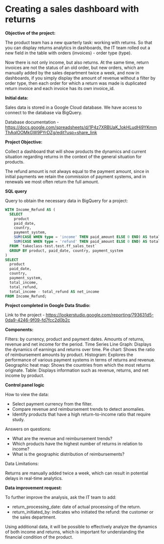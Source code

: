 # Creating a sales dashboard with returns

**Objective of the project:**

The product team has a new quarterly task: working with returns. So that you can display returns analytics in dashboards, the IT team rolled out a new field in the table with orders (invoices) - order type (type).

Now there is not only income, but also returns. At the same time, return invoices are not the status of an old order, but new orders, which are manually added by the sales department twice a week, and now in dashboards, if you simply display the amount of revenue without a filter by order type, then each order for which a return was made is duplicated return invoice and each invoice has its own invoice_id.
 
**Initial data:**

Sales data is stored in a Google Cloud database. We have access to connect to the database via BigQuery.

Database documentation - <https://docs.google.com/spreadsheets/d/1P4z7XRBUaK_1okHLudHi9YKmmThAqlOOMkGW9PYrDZg/edit?usp=share_link>

**Project Objective:**

Collect a dashboard that will show products the dynamics and current situation regarding returns in the context of the general situation for products.

The refund amount is not always equal to the payment amount, since in initial payments we retain the commission of payment systems, and in renewals we most often return the full amount.

**SQL query**

Query to obtain the necessary data in BigQuery for a project:

```sql
WITH Income_Refund AS (
  SELECT
    product
    paid_date,
    country,
    payment_system,
    SUM(CASE WHEN type = 'income' THEN paid_amount ELSE 0 END) AS total_income,
    SUM(CASE WHEN type = 'refund' THEN paid_amount ELSE 0 END) AS total_refund
  FROM `takeclass-test.test.ff_sales_test`
  GROUP BY product, paid_date, country, payment_system
)
SELECT
  product
  paid_date,
  country,
  payment_system,
  total_income,
  total_refund,
  total_income - total_refund AS net_income
FROM Income_Refund;
```

**Project completed in Google Data Studio:**

Link to the project - <https://lookerstudio.google.com/reporting/793631d5-0da9-4246-9f09-fd7fcc2d0b2c>

**Components:**

Filters: by currency, product and payment dates.
Amounts of returns, revenue and net income for the period.
Time Series Line Graph: Displays the dynamics of earnings and returns over time.
Pie chart: Shows the ratio of reimbursement amounts by product.
Histogram: Explores the performance of various payment systems in terms of returns and revenue.
Geographic heat map: Shows the countries from which the most returns originate.
Table: Displays information such as revenue, returns, and net income by product.

**Control panel logic**

How to view the data:

- Select payment currency from the filter.
- Compare revenue and reimbursement trends to detect anomalies.
- Identify products that have a high return-to-income ratio that require study.

Answers on questions:

- What are the revenue and reimbursement trends?
- Which products have the highest number of returns in relation to income?
- What is the geographic distribution of reimbursements?

Data Limitations:

Returns are manually added twice a week, which can result in potential delays in real-time analytics.

**Data improvement request:**

To further improve the analysis, ask the IT team to add:

- return_processing_date: date of actual processing of the return.
- return_initiated_by: indicates who initiated the refund: the customer or the sales department.

Using additional data, it will be possible to effectively analyze the dynamics of both income and returns, which is important for understanding the financial condition of the product.